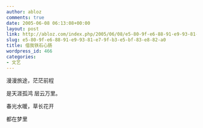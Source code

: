 ```yaml
---
author: abloz
comments: true
date: 2005-06-08 06:13:08+00:00
layout: post
link: http://abloz.com/index.php/2005/06/08/e5-80-9f-e6-88-91-e9-93-81-e7-9f-b3-e5-bf-83-e8-82-a0/
slug: e5-80-9f-e6-88-91-e9-93-81-e7-9f-b3-e5-bf-83-e8-82-a0
title: 借我铁石心肠
wordpress_id: 466
categories:
- 文艺
---
```


漫漫旅途，茫茫前程

是天涯孤鸿 层云万里。

春光水暖，草长花开

都在梦里

 
